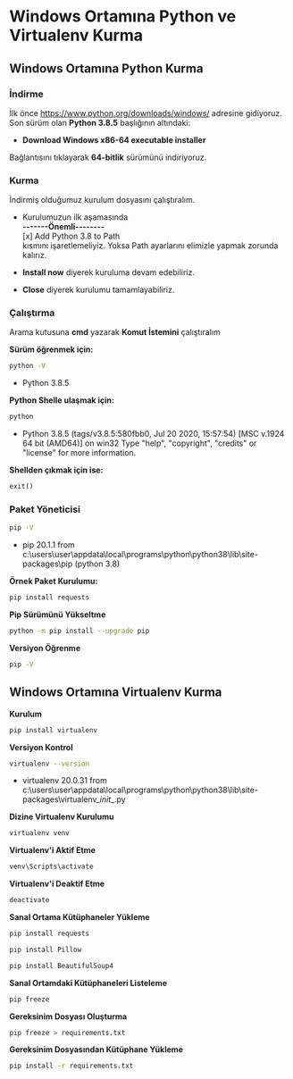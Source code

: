 # Windows Ortamına Python ve Virtualenv Kurma
##  Windows Ortamına Python Kurma
### İndirme
İlk önce https://www.python.org/downloads/windows/ adresine gidiyoruz. 
Son sürüm olan **Python 3.8.5** başlığının altındaki:
- **Download Windows x86-64 executable installer** 

Bağlantısını tıklayarak **64-bitlik** sürümünü indiriyoruz.

### Kurma
İndirmiş olduğumuz kurulum dosyasını çalıştıralım.
- Kurulumuzun ilk aşamasında     
**-------Önemli--------**    
[x] Add Python 3.8 to Path     
kısmını işaretlemeliyiz. Yoksa Path ayarlarını elimizle yapmak zorunda kalırız. 

- **Install now** diyerek kuruluma devam edebiliriz.
- **Close** diyerek kurulumu tamamlayabiliriz.

### Çalıştırma
Arama kutusuna **cmd** yazarak **Komut İstemini** çalıştıralım

**Sürüm öğrenmek için:**
```sh
python -V
```
- Python 3.8.5

**Python Shelle ulaşmak için:** 
```sh
python
```

- Python 3.8.5 (tags/v3.8.5:580fbb0, Jul 20 2020, 15:57:54) [MSC v.1924 64 bit (AMD64)] on win32
Type "help", "copyright", "credits" or "license" for more information.

**Shellden çıkmak için ise:**
```python
exit()
```

### Paket Yöneticisi

```sh
pip -V
```
- pip 20.1.1 from c:\users\user\appdata\local\programs\python\python38\lib\site-packages\pip (python 3.8)

**Örnek Paket Kurulumu:**
```sh
pip install requests
```

**Pip Sürümünü Yükseltme**
```sh
python -m pip install --upgrade pip
```

**Versiyon Öğrenme**
```sh
pip -V
```

## Windows Ortamına Virtualenv Kurma
**Kurulum**
```sh
pip install virtualenv
```

**Versiyon Kontrol**
```sh
virtualenv --version
```
- virtualenv 20.0.31 from c:\users\user\appdata\local\programs\python\python38\lib\site-packages\virtualenv\__init__.py


**Dizine Virtualenv Kurulumu**
```sh
virtualenv venv
```

**Virtualenv'i Aktif Etme**
```sh
venv\Scripts\activate
```

**Virtualenv'i Deaktif Etme**
```sh
deactivate
```

**Sanal Ortama Kütüphaneler Yükleme**
```sh
pip install requests
```
```sh
pip install Pillow
```
```sh
pip install BeautifulSoup4
```
**Sanal Ortamdaki Kütüphaneleri Listeleme**
```sh
pip freeze
```

**Gereksinim Dosyası Oluşturma**
```sh
pip freeze > requirements.txt
```

**Gereksinim Dosyasından Kütüphane Yükleme**
```sh
pip install -r requirements.txt
```
